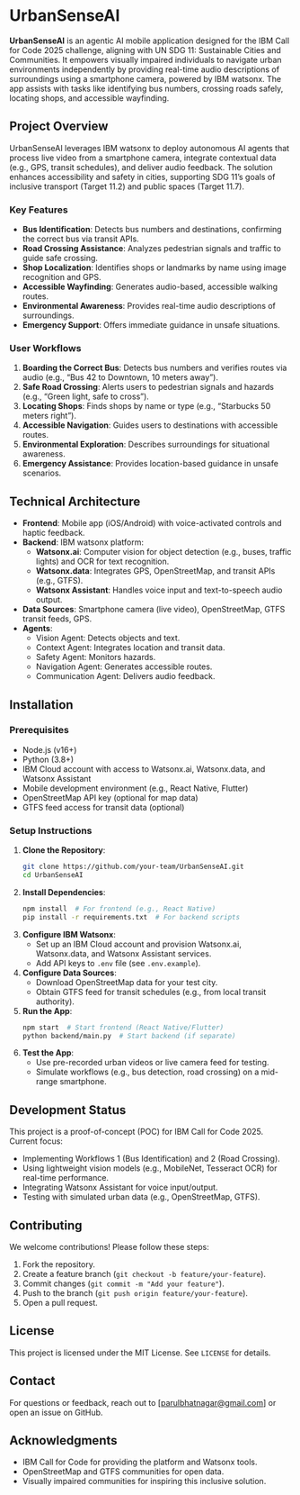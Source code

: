 # UrbanSenseAI

**UrbanSenseAI** is an agentic AI mobile application designed for the IBM Call for Code 2025 challenge, aligning with UN SDG 11: Sustainable Cities and Communities. It empowers visually impaired individuals to navigate urban environments independently by providing real-time audio descriptions of surroundings using a smartphone camera, powered by IBM watsonx. The app assists with tasks like identifying bus numbers, crossing roads safely, locating shops, and accessible wayfinding.

## Project Overview
UrbanSenseAI leverages IBM watsonx to deploy autonomous AI agents that process live video from a smartphone camera, integrate contextual data (e.g., GPS, transit schedules), and deliver audio feedback. The solution enhances accessibility and safety in cities, supporting SDG 11’s goals of inclusive transport (Target 11.2) and public spaces (Target 11.7).

### Key Features
- **Bus Identification**: Detects bus numbers and destinations, confirming the correct bus via transit APIs.
- **Road Crossing Assistance**: Analyzes pedestrian signals and traffic to guide safe crossing.
- **Shop Localization**: Identifies shops or landmarks by name using image recognition and GPS.
- **Accessible Wayfinding**: Generates audio-based, accessible walking routes.
- **Environmental Awareness**: Provides real-time audio descriptions of surroundings.
- **Emergency Support**: Offers immediate guidance in unsafe situations.

### User Workflows
1. **Boarding the Correct Bus**: Detects bus numbers and verifies routes via audio (e.g., “Bus 42 to Downtown, 10 meters away”).
2. **Safe Road Crossing**: Alerts users to pedestrian signals and hazards (e.g., “Green light, safe to cross”).
3. **Locating Shops**: Finds shops by name or type (e.g., “Starbucks 50 meters right”).
4. **Accessible Navigation**: Guides users to destinations with accessible routes.
5. **Environmental Exploration**: Describes surroundings for situational awareness.
6. **Emergency Assistance**: Provides location-based guidance in unsafe scenarios.

## Technical Architecture
- **Frontend**: Mobile app (iOS/Android) with voice-activated controls and haptic feedback.
- **Backend**: IBM watsonx platform:
  - **Watsonx.ai**: Computer vision for object detection (e.g., buses, traffic lights) and OCR for text recognition.
  - **Watsonx.data**: Integrates GPS, OpenStreetMap, and transit APIs (e.g., GTFS).
  - **Watsonx Assistant**: Handles voice input and text-to-speech audio output.
- **Data Sources**: Smartphone camera (live video), OpenStreetMap, GTFS transit feeds, GPS.
- **Agents**:
  - Vision Agent: Detects objects and text.
  - Context Agent: Integrates location and transit data.
  - Safety Agent: Monitors hazards.
  - Navigation Agent: Generates accessible routes.
  - Communication Agent: Delivers audio feedback.

## Installation
### Prerequisites
- Node.js (v16+)
- Python (3.8+)
- IBM Cloud account with access to Watsonx.ai, Watsonx.data, and Watsonx Assistant
- Mobile development environment (e.g., React Native, Flutter)
- OpenStreetMap API key (optional for map data)
- GTFS feed access for transit data (optional)

### Setup Instructions
1. **Clone the Repository**:
   ```bash
   git clone https://github.com/your-team/UrbanSenseAI.git
   cd UrbanSenseAI
   ```
2. **Install Dependencies**:
   ```bash
   npm install  # For frontend (e.g., React Native)
   pip install -r requirements.txt  # For backend scripts
   ```
3. **Configure IBM Watsonx**:
   - Set up an IBM Cloud account and provision Watsonx.ai, Watsonx.data, and Watsonx Assistant services.
   - Add API keys to `.env` file (see `.env.example`).
4. **Configure Data Sources**:
   - Download OpenStreetMap data for your test city.
   - Obtain GTFS feed for transit schedules (e.g., from local transit authority).
5. **Run the App**:
   ```bash
   npm start  # Start frontend (React Native/Flutter)
   python backend/main.py  # Start backend (if separate)
   ```
6. **Test the App**:
   - Use pre-recorded urban videos or live camera feed for testing.
   - Simulate workflows (e.g., bus detection, road crossing) on a mid-range smartphone.

## Development Status
This project is a proof-of-concept (POC) for IBM Call for Code 2025. Current focus:
- Implementing Workflows 1 (Bus Identification) and 2 (Road Crossing).
- Using lightweight vision models (e.g., MobileNet, Tesseract OCR) for real-time performance.
- Integrating Watsonx Assistant for voice input/output.
- Testing with simulated urban data (e.g., OpenStreetMap, GTFS).

## Contributing
We welcome contributions! Please follow these steps:
1. Fork the repository.
2. Create a feature branch (`git checkout -b feature/your-feature`).
3. Commit changes (`git commit -m "Add your feature"`).
4. Push to the branch (`git push origin feature/your-feature`).
5. Open a pull request.

## License
This project is licensed under the MIT License. See `LICENSE` for details.

## Contact
For questions or feedback, reach out to [parulbhatnagar@gmail.com] or open an issue on GitHub.

## Acknowledgments
- IBM Call for Code for providing the platform and Watsonx tools.
- OpenStreetMap and GTFS communities for open data.
- Visually impaired communities for inspiring this inclusive solution.
